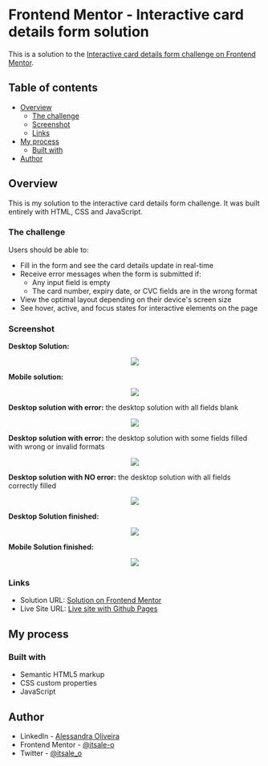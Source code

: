 # Frontend Mentor - Interactive card details form solution

This is a solution to the [Interactive card details form challenge on Frontend Mentor](https://www.frontendmentor.io/challenges/interactive-card-details-form-XpS8cKZDWw).

## Table of contents

- [Overview](#overview)
  - [The challenge](#the-challenge)
  - [Screenshot](#screenshot)
  - [Links](#links)
- [My process](#my-process)
  - [Built with](#built-with)
- [Author](#author)

## Overview

This is my solution to the interactive card details form challenge. It was built entirely with HTML, CSS and JavaScript.

### The challenge

Users should be able to:

- Fill in the form and see the card details update in real-time
- Receive error messages when the form is submitted if:
  - Any input field is empty
  - The card number, expiry date, or CVC fields are in the wrong format
- View the optimal layout depending on their device's screen size
- See hover, active, and focus states for interactive elements on the page

### Screenshot

**Desktop Solution:**

<div align="center">

  ![](images/solution-desktop.png)

</div>

**Mobile solution:**

<div align="center">

  ![](images/solution-mobile.png)

</div>

**Desktop solution with error:** the desktop solution with all fields blank

<div align="center">

  ![](images/solution-desktop-error-all.png)

</div>

**Desktop solution with error:** the desktop solution with some fields filled with wrong or invalid formats

<div align="center">

  ![](images/solution-desktop-error-some.png)

</div>

**Desktop solution with NO error:** the desktop solution with all fields correctly filled

<div align="center">

  ![](images/solution-desktop-no-error.png)

</div>

**Desktop Solution finished:** 

<div align="center">

  ![](images/solution-dektop-finished.png)

</div>

**Mobile Solution finished:** 

<div align="center">

  ![](images/solution-mobile-finished.png)

</div>

### Links

- Solution URL: [Solution on Frontend Mentor](https://your-solution-url.com)
- Live Site URL: [Live site with Github Pages](https://your-live-site-url.com)

## My process

### Built with

- Semantic HTML5 markup
- CSS custom properties
- JavaScript

## Author

- LinkedIn - [Alessandra Oliveira](https://www.linkedin.com/in/alessandra-santos-oliveira/)
- Frontend Mentor - [@itsale-o](https://www.frontendmentor.io/profile/itsale-o)
- Twitter - [@itsale_o](https://www.twitter.com/itsale_o)
